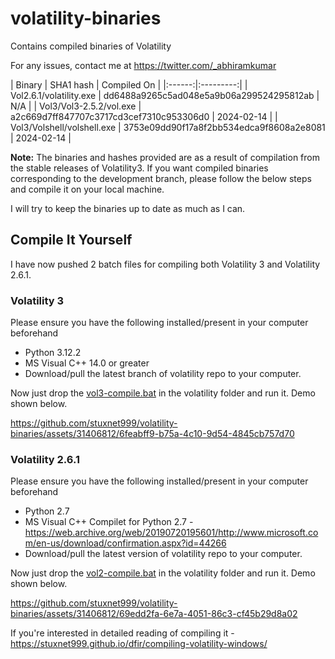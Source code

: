 # volatility-binaries
Contains compiled binaries of Volatility

For any issues, contact me at https://twitter.com/_abhiramkumar

| Binary | SHA1 hash | Compiled On |
|:------:|:---------:|
| Vol2.6.1/volatility.exe | dd6488a9265c5ad048e5a9b06a299524295812ab | N/A |
| Vol3/Vol3-2.5.2/vol.exe | a2c669d7ff847707c3717cd3cef7310c953306d0 | 2024-02-14 |
| Vol3/Volshell/volshell.exe | 3753e09dd90f17a8f2bb534edca9f8608a2e8081 | 2024-02-14 |

**Note:** The binaries and hashes provided are as a result of compilation from the stable releases of Volatility3. If you want compiled binaries corresponding to the development branch, please follow the below steps and compile it on your local machine.

I will try to keep the binaries up to date as much as I can.

## Compile It Yourself

I have now pushed 2 batch files for compiling both Volatility 3 and Volatility 2.6.1.

### Volatility 3

Please ensure you have the following installed/present in your computer beforehand

+ Python 3.12.2
+ MS Visual C++ 14.0 or greater
+ Download/pull the latest branch of volatility repo to your computer.

Now just drop the [vol3-compile.bat](./vol3-compile.bat) in the volatility folder and run it. Demo shown below.

https://github.com/stuxnet999/volatility-binaries/assets/31406812/6feabff9-b75a-4c10-9d54-4845cb757d70

### Volatility 2.6.1

Please ensure you have the following installed/present in your computer beforehand

+ Python 2.7
+ MS Visual C++ Compilet for Python 2.7 - https://web.archive.org/web/20190720195601/http://www.microsoft.com/en-us/download/confirmation.aspx?id=44266
+ Download/pull the latest version of volatility repo to your computer.

Now just drop the [vol2-compile.bat](./vol2-compile.bat) in the volatility folder and run it. Demo shown below.

https://github.com/stuxnet999/volatility-binaries/assets/31406812/69edd2fa-6e7a-4051-86c3-cf45b29d8a02

If you're interested in detailed reading of compiling it - https://stuxnet999.github.io/dfir/compiling-volatility-windows/
